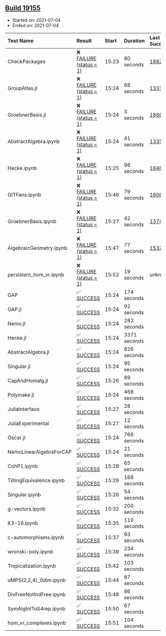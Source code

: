 ## [Build 19155](https://oscarci.mathematik.uni-kl.de/job/oscar/19155/)

* Started on: 2021-07-04
* Ended on: 2021-07-04

| Test Name    | Result | Start | Duration | Last Success | First Failure |
|:-------------|:-------|:------|:---------|:-------------|:--------------|
| CheckPackages | ❌ [FAILURE (status = 1)](https://oscarci.mathematik.uni-kl.de/job/oscar/19155/artifact/logs/build-19155/CheckPackages.log) | 15:23 | 80 seconds | [18822](https://oscarci.mathematik.uni-kl.de/job/oscar/18822/) | [18823](https://oscarci.mathematik.uni-kl.de/job/oscar/18823/) |
| GroupAtlas.jl | ❌ [FAILURE (status = 1)](https://oscarci.mathematik.uni-kl.de/job/oscar/19155/artifact/logs/build-19155/GroupAtlas.jl.log) | 15:24 | 68 seconds | [13311](https://oscarci.mathematik.uni-kl.de/job/oscar/13311/) | [13312](https://oscarci.mathematik.uni-kl.de/job/oscar/13312/) |
| GroebnerBasis.jl | ❌ [FAILURE (status = 1)](https://oscarci.mathematik.uni-kl.de/job/oscar/19155/artifact/logs/build-19155/GroebnerBasis.jl.log) | 15:24 | 3 seconds | [18864](https://oscarci.mathematik.uni-kl.de/job/oscar/18864/) | [18865](https://oscarci.mathematik.uni-kl.de/job/oscar/18865/) |
| AbstractAlgebra.ipynb | ❌ [FAILURE (status = 1)](https://oscarci.mathematik.uni-kl.de/job/oscar/19155/artifact/logs/build-19155/AbstractAlgebra.ipynb.log) | 15:24 | 41 seconds | [13355](https://oscarci.mathematik.uni-kl.de/job/oscar/13355/) | [13356](https://oscarci.mathematik.uni-kl.de/job/oscar/13356/) |
| Hecke.ipynb | ❌ [FAILURE (status = 1)](https://oscarci.mathematik.uni-kl.de/job/oscar/19155/artifact/logs/build-19155/Hecke.ipynb.log) | 15:25 | 98 seconds | [16463](https://oscarci.mathematik.uni-kl.de/job/oscar/16463/) | [16464](https://oscarci.mathematik.uni-kl.de/job/oscar/16464/) |
| GITFans.ipynb | ❌ [FAILURE (status = 1)](https://oscarci.mathematik.uni-kl.de/job/oscar/19155/artifact/logs/build-19155/GITFans.ipynb.log) | 15:46 | 79 seconds | [16068](https://oscarci.mathematik.uni-kl.de/job/oscar/16068/) | [16069](https://oscarci.mathematik.uni-kl.de/job/oscar/16069/) |
| GroebnerBasis.ipynb | ❌ [FAILURE (status = 1)](https://oscarci.mathematik.uni-kl.de/job/oscar/19155/artifact/logs/build-19155/GroebnerBasis.ipynb.log) | 15:27 | 42 seconds | [13748](https://oscarci.mathematik.uni-kl.de/job/oscar/13748/) | [13749](https://oscarci.mathematik.uni-kl.de/job/oscar/13749/) |
| AlgebraicGeometry.ipynb | ❌ [FAILURE (status = 1)](https://oscarci.mathematik.uni-kl.de/job/oscar/19155/artifact/logs/build-19155/AlgebraicGeometry.ipynb.log) | 15:47 | 77 seconds | [15322](https://oscarci.mathematik.uni-kl.de/job/oscar/15322/) | [15323](https://oscarci.mathematik.uni-kl.de/job/oscar/15323/) |
| persistent_hom_vr.ipynb | ❌ [FAILURE (status = 1)](https://oscarci.mathematik.uni-kl.de/job/oscar/19155/artifact/logs/build-19155/persistent_hom_vr.ipynb.log) | 15:52 | 19 seconds | unknown | unknown |
| GAP | ✅ [SUCCESS](https://oscarci.mathematik.uni-kl.de/job/oscar/19155/artifact/logs/build-19155/GAP.log) | 15:24 | 174 seconds |  |  |
| GAP.jl | ✅ [SUCCESS](https://oscarci.mathematik.uni-kl.de/job/oscar/19155/artifact/logs/build-19155/GAP.jl.log) | 15:24 | 92 seconds |  |  |
| Nemo.jl | ✅ [SUCCESS](https://oscarci.mathematik.uni-kl.de/job/oscar/19155/artifact/logs/build-19155/Nemo.jl.log) | 15:24 | 282 seconds |  |  |
| Hecke.jl | ✅ [SUCCESS](https://oscarci.mathematik.uni-kl.de/job/oscar/19155/artifact/logs/build-19155/Hecke.jl.log) | 15:24 | 3371 seconds |  |  |
| AbstractAlgebra.jl | ✅ [SUCCESS](https://oscarci.mathematik.uni-kl.de/job/oscar/19155/artifact/logs/build-19155/AbstractAlgebra.jl.log) | 15:24 | 626 seconds |  |  |
| Singular.jl | ✅ [SUCCESS](https://oscarci.mathematik.uni-kl.de/job/oscar/19155/artifact/logs/build-19155/Singular.jl.log) | 15:24 | 95 seconds |  |  |
| CapAndHomalg.jl | ✅ [SUCCESS](https://oscarci.mathematik.uni-kl.de/job/oscar/19155/artifact/logs/build-19155/CapAndHomalg.jl.log) | 15:26 | 89 seconds |  |  |
| Polymake.jl | ✅ [SUCCESS](https://oscarci.mathematik.uni-kl.de/job/oscar/19155/artifact/logs/build-19155/Polymake.jl.log) | 15:24 | 468 seconds |  |  |
| JuliaInterface | ✅ [SUCCESS](https://oscarci.mathematik.uni-kl.de/job/oscar/19155/artifact/logs/build-19155/JuliaInterface.log) | 15:27 | 28 seconds |  |  |
| JuliaExperimental | ✅ [SUCCESS](https://oscarci.mathematik.uni-kl.de/job/oscar/19155/artifact/logs/build-19155/JuliaExperimental.log) | 15:27 | 12 seconds |  |  |
| Oscar.jl | ✅ [SUCCESS](https://oscarci.mathematik.uni-kl.de/job/oscar/19155/artifact/logs/build-19155/Oscar.jl.log) | 15:24 | 766 seconds |  |  |
| NemoLinearAlgebraForCAP | ✅ [SUCCESS](https://oscarci.mathematik.uni-kl.de/job/oscar/19155/artifact/logs/build-19155/NemoLinearAlgebraForCAP.log) | 15:24 | 21 seconds |  |  |
| CohP1.ipynb | ✅ [SUCCESS](https://oscarci.mathematik.uni-kl.de/job/oscar/19155/artifact/logs/build-19155/CohP1.ipynb.log) | 15:28 | 65 seconds |  |  |
| TiltingEquivalence.ipynb | ✅ [SUCCESS](https://oscarci.mathematik.uni-kl.de/job/oscar/19155/artifact/logs/build-19155/TiltingEquivalence.ipynb.log) | 15:29 | 168 seconds |  |  |
| Singular.ipynb | ✅ [SUCCESS](https://oscarci.mathematik.uni-kl.de/job/oscar/19155/artifact/logs/build-19155/Singular.ipynb.log) | 15:26 | 54 seconds |  |  |
| g-vectors.ipynb | ✅ [SUCCESS](https://oscarci.mathematik.uni-kl.de/job/oscar/19155/artifact/logs/build-19155/g-vectors.ipynb.log) | 15:32 | 200 seconds |  |  |
| K3-16.ipynb | ✅ [SUCCESS](https://oscarci.mathematik.uni-kl.de/job/oscar/19155/artifact/logs/build-19155/K3-16.ipynb.log) | 15:35 | 110 seconds |  |  |
| c-automorphisms.ipynb | ✅ [SUCCESS](https://oscarci.mathematik.uni-kl.de/job/oscar/19155/artifact/logs/build-19155/c-automorphisms.ipynb.log) | 15:37 | 93 seconds |  |  |
| wronski-poly.ipynb | ✅ [SUCCESS](https://oscarci.mathematik.uni-kl.de/job/oscar/19155/artifact/logs/build-19155/wronski-poly.ipynb.log) | 15:39 | 234 seconds |  |  |
| Tropicalization.ipynb | ✅ [SUCCESS](https://oscarci.mathematik.uni-kl.de/job/oscar/19155/artifact/logs/build-19155/Tropicalization.ipynb.log) | 15:42 | 103 seconds |  |  |
| uMPS(2,2,4)_0dim.ipynb | ✅ [SUCCESS](https://oscarci.mathematik.uni-kl.de/job/oscar/19155/artifact/logs/build-19155/uMPS-2-2-4-_0dim.ipynb.log) | 15:44 | 87 seconds |  |  |
| DivFreeNotIndFree.ipynb | ✅ [SUCCESS](https://oscarci.mathematik.uni-kl.de/job/oscar/19155/artifact/logs/build-19155/DivFreeNotIndFree.ipynb.log) | 15:48 | 86 seconds |  |  |
| SymAlgIntToS4rep.ipynb | ✅ [SUCCESS](https://oscarci.mathematik.uni-kl.de/job/oscar/19155/artifact/logs/build-19155/SymAlgIntToS4rep.ipynb.log) | 15:50 | 67 seconds |  |  |
| hom_vr_complexes.ipynb | ✅ [SUCCESS](https://oscarci.mathematik.uni-kl.de/job/oscar/19155/artifact/logs/build-19155/hom_vr_complexes.ipynb.log) | 15:51 | 104 seconds |  |  |
